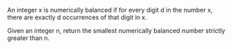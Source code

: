 An integer x is numerically balanced if for every digit d in the number x, there are exactly d occurrences of that digit in x.

Given an integer n, return the smallest numerically balanced number strictly greater than n.
